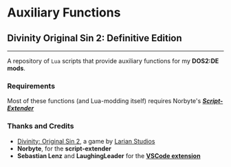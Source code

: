 # Auxiliary Functions

## Divinity Original Sin 2: Definitive Edition
-----------------------------------------------

A repository of `Lua` scripts that provide auxiliary functions for my **DOS2:DE mods**.

### Requirements

Most of these functions (and Lua-modding itself) requires Norbyte's ***[Script-Extender](https://github.com/Norbyte/ositools)***

### Thanks and Credits
* [Divinity: Original Sin 2](http://store.steampowered.com/app/435150/Divinity_Original_Sin_2/), a game by [Larian Studios](http://larian.com/)
* **Norbyte**, for the **script-extender**
* **Sebastian Lenz** and **LaughingLeader** for the **[VSCode extension](https://marketplace.visualstudio.com/items?itemName=sebastian-lenz.divinity-vscode)**